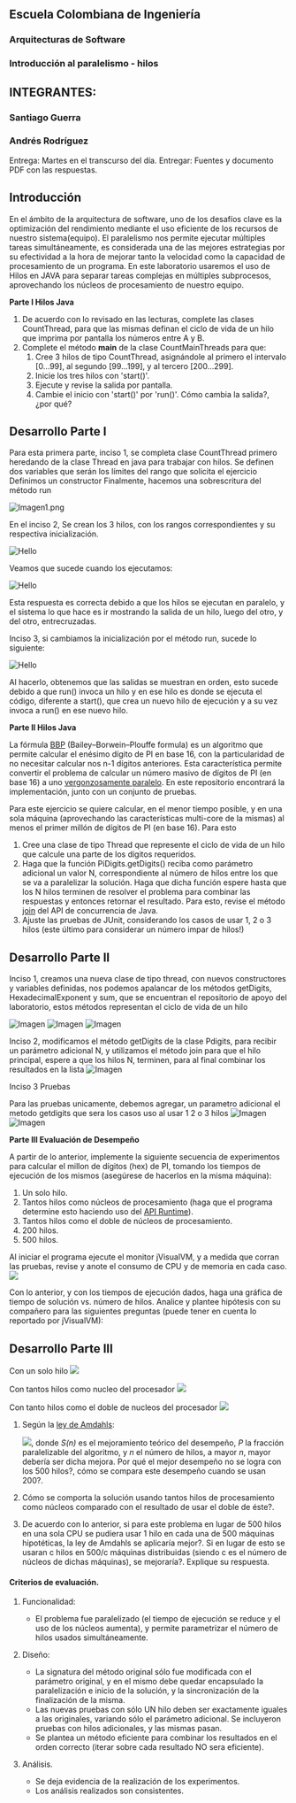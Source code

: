 ## Escuela Colombiana de Ingeniería
### Arquitecturas de Software

### Introducción al paralelismo - hilos
## INTEGRANTES:
### Santiago Guerra
### Andrés Rodríguez

Entrega: Martes en el transcurso del día.
Entregar: Fuentes y documento PDF con las respuestas.

## Introducción

En el ámbito de la arquitectura de software, uno de los desafíos clave es la optimización del rendimiento mediante el uso eficiente de los recursos de nuestro sistema(equipo). El paralelismo nos permite ejecutar múltiples tareas simultáneamente, es considerada una de las mejores estrategias por su efectividad a la hora de mejorar tanto la velocidad como la capacidad de procesamiento de un programa. En este laboratorio usaremos el uso de Hilos en JAVA para separar tareas complejas en múltiples subprocesos, aprovechando los núcleos de procesamiento de nuestro equipo.

**Parte I Hilos Java**

1. De acuerdo con lo revisado en las lecturas, complete las clases CountThread, para que las mismas definan el ciclo de vida de un hilo que imprima por pantalla los números entre A y B.
2. Complete el método __main__ de la clase CountMainThreads para que:
	1. Cree 3 hilos de tipo CountThread, asignándole al primero el intervalo [0…99], al segundo [99…199], y al tercero [200…299].
	2. Inicie los tres hilos con 'start()'.
	3. Ejecute y revise la salida por pantalla. 
	4. Cambie el inicio con 'start()' por 'run()'. Cómo cambia la salida?, ¿por qué?

 ## Desarrollo Parte I 

Para esta primera parte, inciso 1, se completa clase CountThread primero heredando de la clase Thread en java para trabajar con hilos.
Se definen dos variables que serán los límites del rango que solicita el ejercicio
Definimos un constructor
Finalmente, hacemos una sobrescritura del método run 

![Imagen1.png](img/1.png)

En el inciso 2, Se crean los 3 hilos, con los rangos correspondientes y su respectiva inicialización.

![Hello](img/2.png)

Veamos que sucede cuando los ejecutamos:

![Hello](img/7.png)

Esta respuesta es correcta debido a que los hilos se ejecutan en paralelo, y el sistema lo que hace es ir mostrando la salida de un hilo, luego del otro, y del otro, entrecruzadas.

Inciso 3, si cambiamos la inicialización por el método run, sucede lo siguiente:

![Hello](img/8.png)

Al hacerlo, obtenemos que las salidas se muestran en orden, esto sucede debido a que run() invoca un hilo y en ese hilo es donde se ejecuta el código, diferente a start(), que crea un nuevo hilo de ejecución y a su vez invoca a run() en ese nuevo hilo.

**Parte II Hilos Java**

La fórmula [BBP](https://en.wikipedia.org/wiki/Bailey%E2%80%93Borwein%E2%80%93Plouffe_formula) (Bailey–Borwein–Plouffe formula) es un algoritmo que permite calcular el enésimo dígito de PI en base 16, con la particularidad de no necesitar calcular nos n-1 dígitos anteriores. Esta característica permite convertir el problema de calcular un número masivo de dígitos de PI (en base 16) a uno [vergonzosamente paralelo](https://en.wikipedia.org/wiki/Embarrassingly_parallel). En este repositorio encontrará la implementación, junto con un conjunto de pruebas. 

Para este ejercicio se quiere calcular, en el menor tiempo posible, y en una sola máquina (aprovechando las características multi-core de la mismas) al menos el primer millón de dígitos de PI (en base 16). Para esto

1. Cree una clase de tipo Thread que represente el ciclo de vida de un hilo que calcule una parte de los dígitos requeridos.
2. Haga que la función PiDigits.getDigits() reciba como parámetro adicional un valor N, correspondiente al número de hilos entre los que se va a paralelizar la solución. Haga que dicha función espere hasta que los N hilos terminen de resolver el problema para combinar las respuestas y entonces retornar el resultado. Para esto, revise el método [join](https://docs.oracle.com/javase/tutorial/essential/concurrency/join.html) del API de concurrencia de Java.
3. Ajuste las pruebas de JUnit, considerando los casos de usar 1, 2 o 3 hilos (este último para considerar un número impar de hilos!)

## Desarrollo Parte II

Inciso 1, creamos una nueva clase de tipo thread, con nuevos constructores y  variables definidas, nos podemos apalancar de los métodos getDigits, HexadecimalExponent y sum, que se encuentran el repositorio de apoyo del laboratorio, estos métodos representan el ciclo de vida de un hilo 

![Imagen](img/3.png)
![Imagen](img/4.png)
![Imagen](img/5.png)


Inciso 2, modificamos el método getDigits de la clase Pdigits, para recibir un parámetro adicional N, y utilizamos el método join para que el hilo principal, espere a que los hilos N, terminen, para al final combinar los resultados en la lista
![Imagen](img/12.png)

Inciso 3 Pruebas

Para las pruebas unicamente, debemos agregar, un parametro adicional el metodo getdigits que sera los casos uso al usar 1 2 o 3 hilos
![Imagen](img/10.png)
![Imagen](img/9.png)

**Parte III Evaluación de Desempeño**

A partir de lo anterior, implemente la siguiente secuencia de experimentos para calcular el millon de dígitos (hex) de PI, tomando los tiempos de ejecución de los mismos (asegúrese de hacerlos en la misma máquina):

1. Un solo hilo.
2. Tantos hilos como núcleos de procesamiento (haga que el programa determine esto haciendo uso del [API Runtime](https://docs.oracle.com/javase/7/docs/api/java/lang/Runtime.html)).
3. Tantos hilos como el doble de núcleos de procesamiento.
4. 200 hilos.
5. 500 hilos.

Al iniciar el programa ejecute el monitor jVisualVM, y a medida que corran las pruebas, revise y anote el consumo de CPU y de memoria en cada caso. ![](img/jvisualvm.png)

Con lo anterior, y con los tiempos de ejecución dados, haga una gráfica de tiempo de solución vs. número de hilos. Analice y plantee hipótesis con su compañero para las siguientes preguntas (puede tener en cuenta lo reportado por jVisualVM):

## Desarrollo Parte III

Con un solo hilo
![](img/13.png)

Con tantos hilos como nucleo del procesador
![](img/14.png)

Con tanto hilos como el doble de nucleos del procesador
![](img/15.png)


1. Según la [ley de Amdahls](https://www.pugetsystems.com/labs/articles/Estimating-CPU-Performance-using-Amdahls-Law-619/#WhatisAmdahlsLaw?):

	![](img/ahmdahls.png), donde _S(n)_ es el mejoramiento teórico del desempeño, _P_ la fracción paralelizable del algoritmo, y _n_ el número de hilos, a mayor _n_, mayor debería ser dicha mejora. Por qué el mejor desempeño no se logra con los 500 hilos?, cómo se compara este desempeño cuando se usan 200?. 

2. Cómo se comporta la solución usando tantos hilos de procesamiento como núcleos comparado con el resultado de usar el doble de éste?.

3. De acuerdo con lo anterior, si para este problema en lugar de 500 hilos en una sola CPU se pudiera usar 1 hilo en cada una de 500 máquinas hipotéticas, la ley de Amdahls se aplicaría mejor?. Si en lugar de esto se usaran c hilos en 500/c máquinas distribuidas (siendo c es el número de núcleos de dichas máquinas), se mejoraría?. Explique su respuesta.



#### Criterios de evaluación.

1. Funcionalidad:
	- El problema fue paralelizado (el tiempo de ejecución se reduce y el uso de los núcleos aumenta), y permite parametrizar el número de hilos usados simultáneamente.

2. Diseño:
	- La signatura del método original sólo fue modificada con el parámetro original, y en el mismo debe quedar encapsulado la paralelización e inicio de la solución, y la sincronización de la finalización de la misma.
	- Las nuevas pruebas con sólo UN hilo deben ser exactamente iguales a las originales, variando sólo el parámetro adicional. Se incluyeron pruebas con hilos adicionales, y las mismas pasan.
	- Se plantea un método eficiente para combinar los resultados en el orden correcto (iterar sobre cada resultado NO sera eficiente).

3. Análisis.
	- Se deja evidencia de la realización de los experimentos.
	- Los análisis realizados son consistentes.
